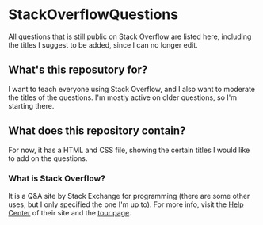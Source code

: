 # StackOverflowQuestions

All questions that is still public on Stack Overflow are listed here, including the titles I suggest to be added, since I can no longer edit.

## What's this reposutory for?

I want to teach everyone using Stack Overflow, and I also want to moderate the titles of the questions. I'm mostly active on older questions, so I'm starting there.

## What does this repository contain?

For now, it has a HTML and CSS file, showing the certain titles I would like to add on the questions.

### What is Stack Overflow?

It is a Q&A site by Stack Exchange for programming (there are some other uses, but I only specified the one I'm up to). For more info, visit the [Help Center](https://stackoverflow.com/help) of their site and the [tour page](https://stackoverflow.com/tour).
